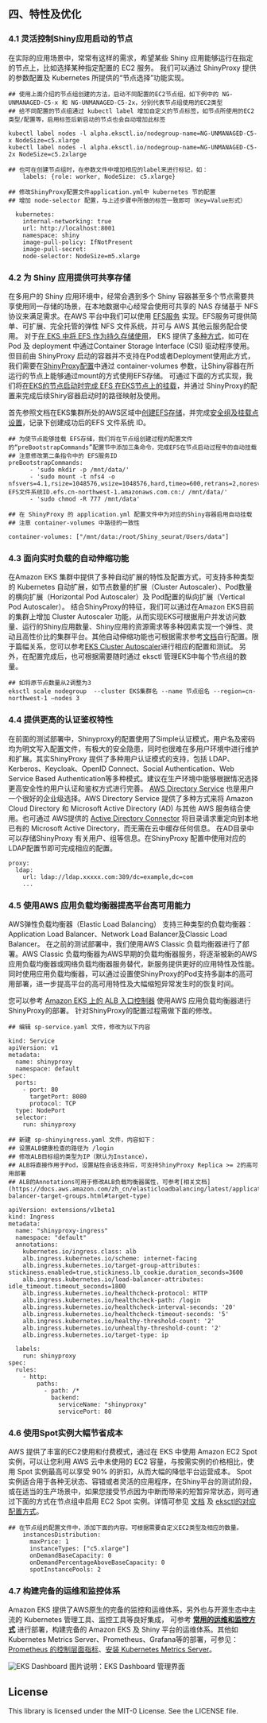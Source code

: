 ## 四、特性及优化

### 4.1 灵活控制Shiny应用启动的节点

在实际的应用场景中，常常有这样的需求，希望某些 Shiny 应用能够运行在指定的节点上，比如选择某种指定配置的 EC2 服务。
我们可以通过 ShinyProxy 提供的参数配置及 Kubernetes 所提供的“节点选择”功能实现。


```
## 使用上面介绍的节点组创建的方法，启动不同配置的EC2节点组，如下例中的 NG-UNMANAGED-C5-x 和 NG-UNMANAGED-C5-2x，分别代表节点组使用的EC2类型
## 给不同配置的节点组通过 kubectl label 增加自定义的节点标签，如节点所使用的EC2类型/配置等，启用标签后新启动的节点也会自动增加此标签

kubectl label nodes -l alpha.eksctl.io/nodegroup-name=NG-UNMANAGED-C5-x NodeSize=c5.xlarge
kubectl label nodes -l alpha.eksctl.io/nodegroup-name=NG-UNMANAGED-C5-2x NodeSize=c5.2xlarge

## 也可在创建节点组时，在参数文件中增加相应的label来进行标记，如：
    labels: {role: worker, NodeSize: c5.xlarge}

## 修改ShinyProxy配置文件application.yml中 kubernetes 节的配置
## 增加 node-selector 配置，与上述步骤中所做的标签一致即可（Key=Value形式） 

  kubernetes:
    internal-networking: true
    url: http://localhost:8001
    namespace: shiny
    image-pull-policy: IfNotPresent
    image-pull-secret:
    node-selector: NodeSize=m5.xlarge

```

### 4.2 为 Shiny 应用提供可共享存储

在多用户的 Shiny 应用环境中，经常会遇到多个 Shiny 容器甚至多个节点需要共享使用同一存储的场景，在本地数据中心经常会使用可共享的 NAS 存储基于 NFS 协议来满足需求。在AWS 平台中我们可以使用 [EFS服务](https://aws.amazon.com/cn/efs/) 实现。EFS服务可提供简单、可扩展、完全托管的弹性 NFS 文件系统，并可与 AWS 其他云服务配合使用。
对于[在 EKS 中将 EFS 作为持久存储使用](https://aws.amazon.com/cn/premiumsupport/knowledge-center/eks-persistent-storage/)， EKS 提供了[多种方式](https://github.com/kubernetes-incubator/external-storage/tree/master/aws/efs)，如可在 Pod 及 deployment 中通过Container Storage Interface (CSI) 驱动程序使用。但目前由 ShinyProxy 启动的容器并不支持在Pod或者Deployment使用此方式，我们需要在[ShinyProxy配置](https://www.shinyproxy.io/configuration/)中通过 container-volumes 参数，让Shiny容器在所运行的节点上能够通过mount的方式使用EFS存储。
可通过下面的方式实现，我们将[在EKS的节点启动时完成 EFS 在EKS节点上的挂载](https://github.com/weaveworks/eksctl/blob/master/examples/05-advanced-nodegroups.yaml)，并通过 ShinyProxy的配置来完成后续Shiry容器启动时的路径映射及使用。

首先参照文档在EKS集群所处的AWS区域中[创建EFS存储](https://docs.aws.amazon.com/zh_cn/efs/latest/ug/creating-using.html)，并完成[安全组及挂载点设置](https://docs.aws.amazon.com/zh_cn/efs/latest/ug/mounting-fs.html)，记录下创建成功后的EFS 文件系统 ID。

```
## 为使节点能够挂载 EFS存储，我们将在节点组创建过程的配置文件的“preBootstrapCommands”配置节中添加三条命令，完成EFS在节点启动过程中的自动挂载
## 注意修改第二条指令中的 EFS服务ID
preBootstrapCommands:
      - 'sudo mkdir -p /mnt/data/'
      - 'sudo mount -t nfs4 -o nfsvers=4.1,rsize=1048576,wsize=1048576,hard,timeo=600,retrans=2,noresvport EFS文件系统ID.efs.cn-northwest-1.amazonaws.com.cn:/ /mnt/data/'
      - 'sudo chmod -R 777 /mnt/data'

```

```
## 在 ShinyProxy 的 application.yml 配置文件中为对应的Shiny容器启用自动挂载
## 注意 container-volumes 中路径的一致性

container-volumes: ["/mnt/data:/root/Shiny_seurat/Users/data"]

```

### 4.3 面向实时负载的自动伸缩功能

在Amazon EKS 集群中提供了多种自动扩展的特性及配置方式，可支持多种类型的 Kubernetes 自动扩展，如节点数量的扩展（Cluster Autoscaler）、Pod数量的横向扩展（Horizontal Pod Autoscaler）及 Pod配置的纵向扩展（Vertical Pod Autoscaler）。
 结合ShinyProxy的特征，我们可以通过在Amazon EKS目前的集群上增加 Cluster Autoscaler 功能，从而实现EKS可根据用户并发访问数量、运行的Shiny应用数量、Shiny应用的资源需求等多种因素实现一个弹性、灵动且高性价比的集群平台。其他自动伸缩功能也可根据需求参考[文档](https://docs.aws.amazon.com/zh_cn/eks/latest/userguide/autoscaling.html)自行配置。限于篇幅关系，您可以参考[EKS Cluster Autoscaler](https://docs.aws.amazon.com/zh_cn/eks/latest/userguide/cluster-autoscaler.html)进行相应的配置和测试。
另外，在配置完成后，也可根据需要随时通过 eksctl 管理EKS中每个节点组的数量。

```
## 如将原节点数量从2调整为3
eksctl scale nodegroup  --cluster EKS集群名 --name 节点组名 --region=cn-northwest-1 —nodes 3

```

### 4.4 提供更高的认证鉴权特性

在前面的测试部署中，Shinyproxy的配置使用了Simple认证模式，用户名及密码均为明文写入配置文件，有极大的安全隐患，同时也很难在多用户环境中进行维护和扩展。其实ShinyProxy 提供了多种用户认证模式的支持，包括 LDAP、Kerberos、Keycloak、OpenID Connect、Social Authentication、Web Service Based Authentication等多种模式。建议在生产环境中能够根据情况选择更高安全性的用户认证和鉴权方式进行完善。
[AWS Directory Service](https://docs.aws.amazon.com/zh_cn/directoryservice/latest/admin-guide/what_is.html) 也是用户一个很好的企业级选择。AWS Directory Service 提供了多种方式来将 Amazon Cloud Directory 和 Microsoft Active Directory (AD) 与其他 AWS 服务结合使用。也可通过 AWS提供的 [Active Directory Connector](https://docs.aws.amazon.com/zh_cn/directoryservice/latest/admin-guide/directory_ad_connector.html)
将目录请求重定向到本地已有的 Microsoft Active Directory，而无需在云中缓存任何信息。 在AD目录中可以存储ShinyProxy 有关用户、组等信息。在ShinyProxy 配置中使用对应的LDAP配置节即可完成相应的配置。

```
proxy:
  ldap:
    url: ldap://ldap.xxxxx.com:389/dc=example,dc=com
    ...
```

### 4.5 使用AWS 应用负载均衡器提高平台高可用能力

AWS弹性负载均衡器（Elastic Load Balancing） 支持三种类型的负载均衡器：Application Load Balancer、Network Load Balancer及Classic Load Balancer。 在之前的测试部署中，我们使用AWS Classic 负载均衡器进行了部署。AWS Classic 负载均衡器为AWS早期的负载均衡器服务，将逐渐被新的AWS 应用负载均衡器或网络负载均衡器服务替代，新服务提供更好的应用特性及性能。
同时使用应用负载均衡器，可以通过设置使ShinyProxy的Pod支持多副本的高可用部署，进一步提高平台的高可用特性及大幅缩短异常发生时的恢复时间。

您可以参考 [Amazon EKS 上的 ALB 入口控制器](https://docs.aws.amazon.com/zh_cn/eks/latest/userguide/alb-ingress.html) 使用AWS 应用负载均衡器进行ShinyProxy的部署。
针对ShinyProxy的配置过程需做下面的修改。

```
## 编辑 sp-service.yaml 文件，修改为以下内容

kind: Service
apiVersion: v1
metadata:
  name: shinyproxy
  namespace: default
spec:
  ports:
    - port: 80
      targetPort: 8080
      protocol: TCP
  type: NodePort
  selector:
    run: shinyproxy
```

```
## 新建 sp-shinyingress.yaml 文件，内容如下：
## 设置ALB健康检查的路径为 /login
## 修改ALB目标组的类型为IP（默认为Instance），
## ALB将直接作用于Pod，设置粘性会话支持后，可支持ShinyProxy Replica >= 2的高可用部署
## ALB的Annotations可用于修改ALB负载均衡器属性，可参考[相关文档](https://docs.aws.amazon.com/zh_cn/elasticloadbalancing/latest/application/load-balancer-target-groups.html#target-type) 

apiVersion: extensions/v1beta1
kind: Ingress
metadata:
  name: "shinyproxy-ingress"
  namespace: "default"
  annotations:
    kubernetes.io/ingress.class: alb
    alb.ingress.kubernetes.io/scheme: internet-facing
    alb.ingress.kubernetes.io/target-group-attributes: stickiness.enabled=true,stickiness.lb_cookie.duration_seconds=3600
    alb.ingress.kubernetes.io/load-balancer-attributes: idle_timeout.timeout_seconds=1800
    alb.ingress.kubernetes.io/healthcheck-protocol: HTTP
    alb.ingress.kubernetes.io/healthcheck-path: /login
    alb.ingress.kubernetes.io/healthcheck-interval-seconds: '20'
    alb.ingress.kubernetes.io/healthcheck-timeout-seconds: '5'
    alb.ingress.kubernetes.io/healthy-threshold-count: '2'
    alb.ingress.kubernetes.io/unhealthy-threshold-count: '2'
    alb.ingress.kubernetes.io/target-type: ip

  labels:
    run: shinyproxy
spec:
  rules:
    - http:
        paths:
          - path: /*
            backend:
              serviceName: "shinyproxy"
              servicePort: 80
```

### 4.6 使用Spot实例大幅节省成本

AWS 提供了丰富的EC2使用和付费模式，通过在 EKS 中使用 Amazon EC2 Spot 实例，可以让您利用 AWS 云中未使用的 EC2 容量，与按需实例的价格相比，使用 Spot 实例最高可以享受 90% 的折扣，从而大幅的降低平台运营成本。
Spot 实例适合用于各种无状态、容错或者灵活的应用程序，在Shiny平台的测试阶段，或在适当的生产场景中，如果您接受节点因为中断而带来的短暂异常状态，则可通过下面的方式在节点组中启用 EC2 Spot 实例。详情可参见 [文档](https://aws.amazon.com/cn/blogs/compute/run-your-kubernetes-workloads-on-amazon-ec2-spot-instances-with-amazon-eks/) 及 [eksctl的对应配置方式](https://eksctl.io/usage/spot-instances/)。

```
## 在节点组的配置文件中，添加下面的内容。可根据需要自定义EC2类型及相应的数量。
    instancesDistribution:
      maxPrice: 1
      instanceTypes: ["c5.xlarge"]
      onDemandBaseCapacity: 0
      onDemandPercentageAboveBaseCapacity: 0
      spotInstancePools: 2

```

### 4.7 构建完备的运维和监控体系

Amazon EKS 提供了AWS原生的完备的监控和运维体系，另外也与开源生态中主流的 Kubernetes 管理工具、监控工具等良好集成， 可参考 **[常用的运维和监控方式](https://github.com/MMichael-S/ShinyProxyOnEKS-China/blob/master/doc/III-Monitor.md)** 进行部署，构建完备的 Amazon EKS 及 Shiny 平台的运维体系。其他如 Kubernetes Metrics Server、Prometheus、Grafana等的部署，可参见：[Prometheus 的控制层面指标](https://docs.aws.amazon.com/zh_cn/eks/latest/userguide/prometheus.html)、[安装 Kubernetes Metrics Server](https://docs.aws.amazon.com/zh_cn/eks/latest/userguide/metrics-server.html)。

![EKS Dashboard](https://github.com/MMichael-S/ShinyProxyOnEKS-China/blob/master/img/dashboard.png)
图片说明：EKS Dashboard 管理界面


## License

This library is licensed under the MIT-0 License. See the LICENSE file.
